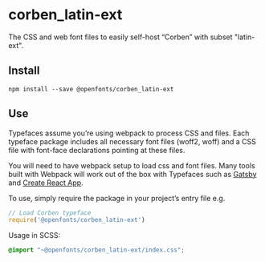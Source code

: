 
# corben_latin-ext

The CSS and web font files to easily self-host “Corben” with subset "latin-ext".

## Install

`npm install --save @openfonts/corben_latin-ext`

## Use

Typefaces assume you’re using webpack to process CSS and files. Each typeface
package includes all necessary font files (woff2, woff) and a CSS file with
font-face declarations pointing at these files.

You will need to have webpack setup to load css and font files. Many tools built
with Webpack will work out of the box with Typefaces such as [Gatsby](https://github.com/gatsbyjs/gatsby)
and [Create React App](https://github.com/facebookincubator/create-react-app).

To use, simply require the package in your project’s entry file e.g.

```javascript
// Load Corben typeface
require('@openfonts/corben_latin-ext')
```

Usage in SCSS:
```scss
@import "~@openfonts/corben_latin-ext/index.css";
```
